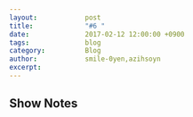```yaml
---
layout:            post
title:             "#6 "
date:              2017-02-12 12:00:00 +0900
tags:              blog
category:          Blog
author:            smile-0yen,azihsoyn
excerpt:           
---
```



## Show Notes
